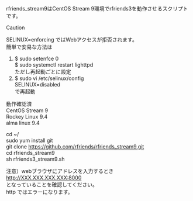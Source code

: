 rfriends_stream9はCentOS Stream 9環境でrfriends3を動作させるスクリプトです。
> [!CAUTION]  
> SELINUX=enforcing ではWebアクセスが拒否されます。  
> 簡単で安易な方法は  
> 1. $ sudo setenfce 0  
>    $ sudo systemctl restart lighttpd  
>    ただし再起動ごとに設定  
> 3. $ sudo vi /etc/selinux/config  
>    SELINUX=disabled  
>    で再起動  

動作確認済  
CentOS Stream 9    
Rockey Linux 9.4  
alma linux 9.4  
  
cd ~/  
sudo yum install git  
git clone https://github.com/rfriends/rfriends_stream9.git  
cd rfriends_stream9  
sh rfriends3_stream9.sh  

注意）webブラウザにアドレスを入力するとき  
http://XXX.XXX.XXX.XXX:8000  
となっていることを確認してください。  
http ではエラーになります。
